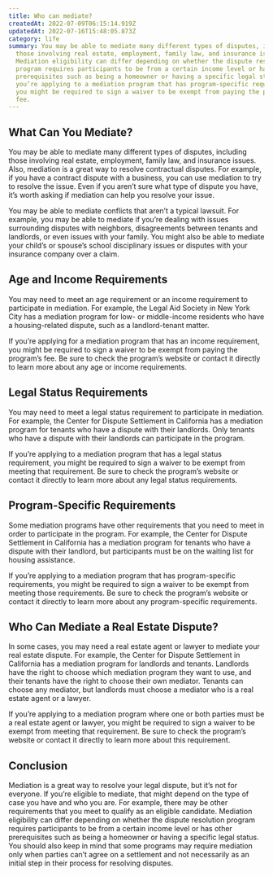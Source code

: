 ```yaml
---
title: Who can mediate?
createdAt: 2022-07-09T06:15:14.919Z
updatedAt: 2022-07-16T15:48:05.873Z
category: life
summary: You may be able to mediate many different types of disputes, including
  those involving real estate, employment, family law, and insurance issues.
  Mediation eligibility can differ depending on whether the dispute resolution
  program requires participants to be from a certain income level or has other
  prerequisites such as being a homeowner or having a specific legal status. If
  you’re applying to a mediation program that has program-specific requirements,
  you might be required to sign a waiver to be exempt from paying the program’s
  fee.
---
```


## What Can You Mediate?

You may be able to mediate many different types of disputes, including those involving real estate, employment, family law, and insurance issues. Also, mediation is a great way to resolve contractual disputes. For example, if you have a contract dispute with a business, you can use mediation to try to resolve the issue. Even if you aren’t sure what type of dispute you have, it’s worth asking if mediation can help you resolve your issue.

You may be able to mediate conflicts that aren’t a typical lawsuit. For example, you may be able to mediate if you’re dealing with issues surrounding disputes with neighbors, disagreements between tenants and landlords, or even issues with your family. You might also be able to mediate your child’s or spouse’s school disciplinary issues or disputes with your insurance company over a claim.

## Age and Income Requirements

You may need to meet an age requirement or an income requirement to participate in mediation. For example, the Legal Aid Society in New York City has a mediation program for low- or middle-income residents who have a housing-related dispute, such as a landlord-tenant matter.

If you’re applying for a mediation program that has an income requirement, you might be required to sign a waiver to be exempt from paying the program’s fee. Be sure to check the program’s website or contact it directly to learn more about any age or income requirements.

## Legal Status Requirements

You may need to meet a legal status requirement to participate in mediation. For example, the Center for Dispute Settlement in California has a mediation program for tenants who have a dispute with their landlords. Only tenants who have a dispute with their landlords can participate in the program.

If you’re applying to a mediation program that has a legal status requirement, you might be required to sign a waiver to be exempt from meeting that requirement. Be sure to check the program’s website or contact it directly to learn more about any legal status requirements.

## Program-Specific Requirements

Some mediation programs have other requirements that you need to meet in order to participate in the program. For example, the Center for Dispute Settlement in California has a mediation program for tenants who have a dispute with their landlord, but participants must be on the waiting list for housing assistance.

If you’re applying to a mediation program that has program-specific requirements, you might be required to sign a waiver to be exempt from meeting those requirements. Be sure to check the program’s website or contact it directly to learn more about any program-specific requirements.

## Who Can Mediate a Real Estate Dispute?

In some cases, you may need a real estate agent or lawyer to mediate your real estate dispute. For example, the Center for Dispute Settlement in California has a mediation program for landlords and tenants. Landlords have the right to choose which mediation program they want to use, and their tenants have the right to choose their own mediator. Tenants can choose any mediator, but landlords must choose a mediator who is a real estate agent or a lawyer.

If you’re applying to a mediation program where one or both parties must be a real estate agent or lawyer, you might be required to sign a waiver to be exempt from meeting that requirement. Be sure to check the program’s website or contact it directly to learn more about this requirement.

## Conclusion

Mediation is a great way to resolve your legal dispute, but it’s not for everyone. If you’re eligible to mediate, that might depend on the type of case you have and who you are. For example, there may be other requirements that you meet to qualify as an eligible candidate.
Mediation eligibility can differ depending on whether the dispute resolution program requires participants to be from a certain income level or has other prerequisites such as being a homeowner or having a specific legal status. You should also keep in mind that some programs may require mediation only when parties can’t agree on a settlement and not necessarily as an initial step in their process for resolving disputes.
